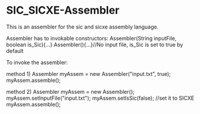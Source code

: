 # SIC_SICXE-Assembler
This is an assembler for the sic and sicxe assembly language.

Assembler has to invokable constructors:
Assembler(String inputFile, boolean is_Sic){...}
Assembler(){...}//No input file, is_Sic is set to true by default

To invoke the assembler:

method 1)
Assembler myAssem = new Assembler("input.txt", true);
myAssem.assemble();

method 2)
Assembler myAssem = new Assembler();
myAssem.setInputFile("input.txt");
myAssem.setIsSic(false); //set it to SICXE
myAssem.assemble();
